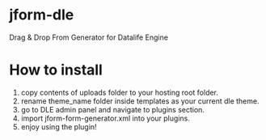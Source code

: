 # jform-dle
Drag &amp; Drop From Generator for Datalife Engine

# How to install
1. copy contents of uploads folder to your hosting root folder.
2. rename theme_name folder inside templates as your current dle theme.
3. go to DLE admin panel and navigate to plugins section.
4. import jform-form-generator.xml into your plugins.
5. enjoy using the plugin!

